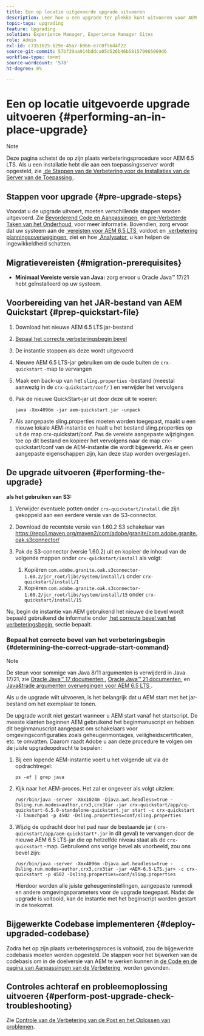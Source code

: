 ```yaml
---
title: Een op locatie uitgevoerde upgrade uitvoeren
description: Leer hoe u een upgrade ter plekke kunt uitvoeren voor AEM 6.5 LTS.
topic-tags: upgrading
feature: Upgrading
solution: Experience Manager, Experience Manager Sites
role: Admin
exl-id: c7351625-b29e-45a7-b966-e7c0f56d4f22
source-git-commit: 57bf39aa914bddca05d526b46b581579965069d6
workflow-type: tm+mt
source-wordcount: '578'
ht-degree: 0%

---
```


# Een op locatie uitgevoerde upgrade uitvoeren {#performing-an-in-place-upgrade}

>[!NOTE]
>
>Deze pagina schetst de op zijn plaats verbeteringsprocedure voor AEM 6.5 LTS. Als u een installatie hebt die aan een toepassingsserver wordt opgesteld, zie [&#x200B; de Stappen van de Verbetering voor de Installaties van de Server van de Toepassing &#x200B;](/help/sites-deploying/app-server-upgrade.md).

## Stappen voor upgrade {#pre-upgrade-steps}

Voordat u de upgrade uitvoert, moeten verschillende stappen worden uitgevoerd. Zie [&#x200B; Bevorderend Code en Aanpassingen &#x200B;](/help/sites-deploying/upgrading-code-and-customizations.md) en [&#x200B; pre-Verbeterde Taken van het Onderhoud &#x200B;](/help/sites-deploying/pre-upgrade-maintenance-tasks.md) voor meer informatie. Bovendien, zorg ervoor dat uw systeem aan de [&#x200B; vereisten voor AEM 6.5 LTS &#x200B;](/help/sites-deploying/technical-requirements.md) voldoet en [&#x200B; verbetering planningsoverwegingen &#x200B;](/help/sites-deploying/upgrade-planning.md) ziet en hoe [&#x200B; Analysator &#x200B;](/help/sites-deploying/pattern-detector.md) u kan helpen de ingewikkeldheid schatten.

## Migratievereisten {#migration-prerequisites}

* **Minimaal Vereiste versie van Java:** zorg ervoor u Oracle Java™ 17/21 hebt geïnstalleerd op uw systeem.

## Voorbereiding van het JAR-bestand van AEM Quickstart {#prep-quickstart-file}

1. Download het nieuwe AEM 6.5 LTS jar-bestand

1. [Bepaal het correcte verbeteringsbegin bevel](#determining-the-correct-upgrade-start-command)

1. De instantie stoppen als deze wordt uitgevoerd

1. Nieuwe AEM 6.5 LTS-jar gebruiken om de oude buiten de `crx-quickstart` -map te vervangen

1. Maak een back-up van het `sling.properties` -bestand (meestal aanwezig in de `crx-quickstart/conf/` ) en verwijder het vervolgens

1. Pak de nieuwe QuickStart-jar uit door deze uit te voeren:

   ```shell
   java -Xmx4096m -jar aem-quickstart.jar -unpack
   ```

1. Als aangepaste sling.properties moeten worden toegepast, maakt u een nieuwe lokale AEM-instantie en haalt u het bestand sling.properties op uit de map crx-quickstart/conf. Pas de vereiste aangepaste wijzigingen toe op dit bestand en kopieer het vervolgens naar de map crx-quickstart/conf van de AEM-instantie die wordt bijgewerkt. Als er geen aangepaste eigenschappen zijn, kan deze stap worden overgeslagen.

<!-- Alexandru: drafting temporarily

## Content Repository Migration {#content-repository-migration}

This migration is not required if you are upgrading from AEM 6.3. For versions older than 6.3, Adobe provides a tool that can be used to migrate the repository to the new version of the Oak Segment Tar present in AEM 6.3. It is provided as part of the quickstart package and is mandatory for any upgrades that will be using TarMK. Upgrades for environments that are using MongoMK do not require repository migration. For more information on what the benefits of the new Segment Tar format are, see the [Migrating to Oak Segment Tar FAQ](/help/sites-deploying/revision-cleanup.md#online-revision-cleanup-frequently-asked-questions).

The actual migration is performed using the standard AEM quickstart jar file, executed with a new `-x crx2oak` option which executes the crx2oak tool to simplify the upgrade and make it more robust.

>[!NOTE]
>
>If you are performing TarMK repository content migration using the CRX2Oak Quickstart extension, you might remove the **samplecontent** runmode by adding the following to the migration command line:
>
>* `--promote-runmode nosamplecontent`
>

To determine the command that you should run, use the following command:

```shell
java -Xmx4096m -jar aem-quickstart.jar -v -x crx2oak -xargs -- --load-profile <<YOUR_PROFILE>> <<ADDITIONAL_FLAGS>>
```

Where `<<YOUR_PROFILE>>` and `<<ADDITIONAL_FLAGS>>` are replaced with the profile and flags listed in the following table:

<table>
 <tbody>
  <tr>
   <td><strong>Source Repository</strong></td>
   <td><strong>Target Repository</strong></td>
   <td><strong>Profile</strong></td>
   <td><strong>Additional Flags</strong><br /> </td>
  </tr>
  <tr>
   <td>crx2 or TarMK with <code>FileDataStore</code></td>
   <td>TarMK</td>
   <td>segment-fds</td>
   <td>See Troubleshooting section below</td>
  </tr>
  <tr>
   <td>crx2</td>
   <td>MongoMK</td>
   <td>mongo-from-crx2 </td>
   <td><code>-T mongo-uri=mongo://mongo-host:mongo-port -T mongo-db=mongo-database-name</code></td>
  </tr>
  <tr>
   <td>TarMK or crx2 with <code>S3DataStore</code></td>
   <td>TarMK</td>
   <td>segment-custom-ds</td>
   <td>See Troubleshooting section below</td>
  </tr>
  <tr>
   <td>TarMK with no datastore</td>
   <td>TarMK</td>
   <td>segment-no-ds</td>
   <td> </td>
  </tr>
  <tr>
   <td>MongoMK</td>
   <td>MongoMK</td>
   <td>No migration is needed</td>
   <td> </td>
  </tr>
 </tbody>
</table>

**Where:**

* `mongo-host` is the MongoDB server IP (for example, 127.0.0.1)

* `mongo-port` is the MongoDB server port (for example: 27017)

* `mongo-database-name` represents the name of the database (for example: aem-author)

**You may also require additional switches for the following scenarios:**

* If you are performing the upgrade on a Windows system where Java memory mapping is not handled correctly, add the `--disable-mmap` parameter to the command.

For additional instructions on using the crx2oak tool, see Using the [CRX2Oak Migration Tool](/help/sites-deploying/using-crx2oak.md). The crx2oak helper JAR can be manually upgraded if needed, by manually replacing it with newer versions after unpacking the quickstart. Its location in the AEM installation folder is: `<aem-install>/crx-quickstart/opt/extensions/crx2oak.jar`. The newest version of the CRX2Oak migration tool is available for download from the Adobe Repository at: [https://repo1.maven.org/maven2/com/adobe/granite/crx2oak/](https://repo1.maven.org/maven2/com/adobe/granite/crx2oak/)

If the migration has completed successfully, the tool will exit with an exit code of zero. Additionally, check for WARN and ERROR messages in the `upgrade.log` file, located under `crx-quickstart/logs` in the AEM installation directory, as these could indicate non-fatal errors that occurred during the migration.

Check the configuration files beneath `crx-quickstart/install` folder. If a migration was necessary these will be updated to reflect the target repository.

**A note on datastores:**

While `FileDataStore` is the new default for AEM 6.3 installations, using an external datastore is not required. While using an external datastore is recommended as a best practice for production deployments, it is not a prerequisite to upgrade. Due to the complexity already present in upgrading AEM, Adobe recommends performing the upgrade without doing a datastore migration. If desired, a datastore migration can be executed afterwards as a separate effort.

## Troubleshooting Migration Issues {#troubleshooting-migration-issues}

Skip this section if you are upgrading from 6.3. While the provided crx2oak profiles should meet the needs of most customers, there are times when additional parameters will be necessary. If you run into an error during your migration, it is possible that there are aspects of your environment that require additional configuration options to be provided. If so, you will likely encounter the following error:

**Checkpoints are not copied, because no external datastore has been specified. This will result in the full repository reindexing on the first start. Use --skip-checkpoints to force the migration or see https://jackrabbit.apache.org/oak/docs/migration.html#Checkpoints_migration for more info.**

For some reason, the migration process needs access to binaries in the datastore and is unable to find it. To specify your datastore configuration, include the following flags in the `<<ADDITIONAL_FLAGS>>` portion of your migration command:

**For S3 datastores:**

```shell
--src-s3config=/path/to/SharedS3DataStore.config --src-s3datastore=/path/to/datastore
```

Where `/path/to/SharedS3DataStore.config` represents the path to your S3 datastore config file and `/path/to/datastore` represents the path to your S3 datastore.

**For File datastores:**

```shell
--src-datastore=/path/to/datastore
```

Where `/path/to/datastore` represents the path to your File Datastore.

-->

## De upgrade uitvoeren {#performing-the-upgrade}

**als het gebruiken van S3:**

1. Verwijder eventuele potten onder `crx-quickstart/install` die zijn gekoppeld aan een eerdere versie van de S3-connector.

1. Download de recentste versie van 1.60.2 S3 schakelaar van [&#x200B; https://repo1.maven.org/maven2/com/adobe/granite/com.adobe.granite.oak.s3connector/ &#x200B;](https://repo1.maven.org/maven2/com/adobe/granite/com.adobe.granite.oak.s3connector/) <!-- Alexandru: this is a stub link for now -->

1. Pak de S3-connector (versie 1.60.2) uit en kopieer de inhoud van de volgende mappen onder `crx-quickstart/install` als volgt:

   1. Kopiëren `com.adobe.granite.oak.s3connector-1.60.2/jcr_root/libs/system/install/1` onder `crx-quickstart/install/1`
   1. Kopiëren `com.adobe.granite.oak.s3connector-1.60.2/jcr_root/libs/system/install/15` onder `crx-quickstart/install/15`

Nu, begin de instantie van AEM gebruikend het nieuwe die bevel wordt bepaald gebruikend de informatie onder [&#x200B; het correcte bevel van het verbeteringsbegin &#x200B;](#determining-the-correct-upgrade-start-command) sectie bepaalt.

### Bepaal het correcte bevel van het verbeteringsbegin {#determining-the-correct-upgrade-start-command}

>[!NOTE]
>
>De steun voor sommige van Java 8/11 argumenten is verwijderd in Java 17/21, zie [&#x200B; Oracle Java™ 17 documenten &#x200B;](https://docs.oracle.com/en/java/javase/17/docs/specs/man/java.html), [&#x200B; Oracle Java™ 21 documenten &#x200B;](https://docs.oracle.com/en/java/javase/21/docs/specs/man/java.html) en [&#x200B; Java&amp;trade argumenten overwegingen voor AEM 6.5 LTS &#x200B;](/help/sites-deploying/custom-standalone-install.md#java-17-considerations-java-considerations).

Als u de upgrade wilt uitvoeren, is het belangrijk dat u AEM start met het jar-bestand om het exemplaar te tonen.

De upgrade wordt niet gestart wanneer u AEM start vanaf het startscript. De meeste klanten beginnen AEM gebruikend het beginmanuscript en hebben dit beginmanuscript aangepast om schakelaars voor omgevingsconfiguraties zoals geheugenmontages, veiligheidscertificaten, etc. te omvatten. Daarom raadt Adobe u aan deze procedure te volgen om de juiste upgradeopdracht te bepalen:

1. Bij een lopende AEM-instantie voert u het volgende uit via de opdrachtregel:

   ```shell
   ps -ef | grep java
   ```

1. Kijk naar het AEM-proces. Het zal er ongeveer als volgt uitzien:

   ```shell
   /usr/bin/java -server -Xmx1024m -Djava.awt.headless=true -Dsling.run.modes=author,crx3,crx3tar -jar crx-quickstart/app/cq-quickstart-6.5.0-standalone-quickstart.jar start -c crx-quickstart -i launchpad -p 4502 -Dsling.properties=conf/sling.properties
   ```

1. Wijzig de opdracht door het pad naar de bestaande jar ( `crx-quickstart/app/aem-quickstart*.jar` in dit geval) te vervangen door de nieuwe AEM 6.5 LTS-jar die op hetzelfde niveau staat als de `crx-quickstart` -map. Gebruikend ons vorige bevel als voorbeeld, zou ons bevel zijn:

   ```shell
   /usr/bin/java -server -Xmx4096m -Djava.awt.headless=true -Dsling.run.modes=author,crx3,crx3tar -jar <AEM-6.5-LTS.jar> -c crx-quickstart -p 4502 -Dsling.properties=conf/sling.properties
   ```

   Hierdoor worden alle juiste geheugeninstellingen, aangepaste runmodi en andere omgevingsparameters voor de upgrade toegepast. Nadat de upgrade is voltooid, kan de instantie met het beginscript worden gestart in de toekomst.

## Bijgewerkte Codebase implementeren {#deploy-upgraded-codebase}

Zodra het op zijn plaats verbeteringsproces is voltooid, zou de bijgewerkte codebasis moeten worden opgesteld. De stappen voor het bijwerken van de codebasis om in de doelversie van AEM te werken kunnen in [&#x200B; de Code en de pagina van Aanpassingen van de Verbetering &#x200B;](/help/sites-deploying/upgrading-code-and-customizations.md) worden gevonden.

## Controles achteraf en probleemoplossing uitvoeren {#perform-post-upgrade-check-troubleshooting}

Zie [&#x200B; Controle van de Verbetering van de Post en het Oplossen van problemen &#x200B;](/help/sites-deploying/post-upgrade-checks-and-troubleshooting.md).

